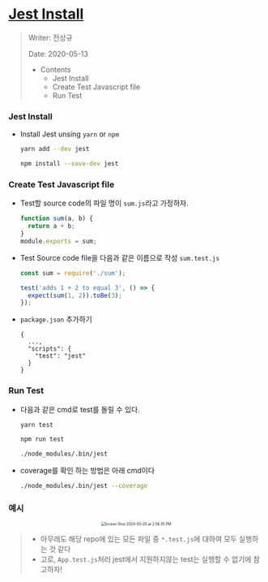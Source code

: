 # [Jest Install](https://jestjs.io/docs/en/getting-started)

> Writer: 전상규
>
> Date: 2020-05-13
>
> * Contents
>   * Jest Install
>   * Create Test Javascript file
>   * Run Test





###  Jest Install

* Install Jest unsing ``yarn`` or ``npm``

  ```bash
  yarn add --dev jest
  ```

  ```bash
  npm install --save-dev jest
  ```

### Create Test Javascript file

* Test할 source code의 파일 명이 ``sum.js``라고 가정하자.

  ```javascript
  function sum(a, b) {
    return a + b;
  }
  module.exports = sum;
  ```

* Test Source code file을 다음과 같은 이름으로 작성 ``sum.test.js``

  ```javascript
  const sum = require('./sum');
  
  test('adds 1 + 2 to equal 3', () => {
    expect(sum(1, 2)).toBe(3);
  });
  ```

* ``package.json`` 추가하기

  ```
  {
  	...,
    "scripts": {
      "test": "jest"
    }
  }
  ```

### Run Test

* 다음과 같은 cmd로 test를 돌릴 수 있다.

  ```bash
  yarn test
  ```

  ```bash
  npm run test
  ```

  ```bash
  ./node_modules/.bin/jest
  ```

* coverage를 확인 하는 방법은 아래 cmd이다

  ```bash
  ./node_modules/.bin/jest --coverage
  ```
  
  
### 예시

<center><img src="/Users/jeonsang-gyu/Desktop/Coding-Hour/Docs/src/Screen Shot 2020-05-20 at 2.56.35 PM.png" alt="Screen Shot 2020-05-20 at 2.56.35 PM" style="zoom:50%;" /></center>

> * 아무래도 해당 repo에 있는 모든 파일 중 ``*.test.js``에 대하여 모두 실행하는 것 같다
> * 고로, ``App.test.js``처러 jest에서 지원하지않는 test는 실행할 수 없기에 참고하자!